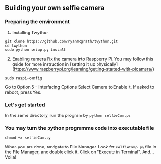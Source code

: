 ## Building your own selfie camera

### Preparing the environment 

1. Installing Twython 

```
git clone https://github.com/ryanmcgrath/twython.git
cd twython
sudo python setup.py install
```

2. Enabling camera
Fix the camera into Raspberry Pi. You may follow this guide for more instruction in [setting it up physically] (https://www.raspberrypi.org/learning/getting-started-with-picamera/)

```
sudo raspi-config
```

Go to Option 5 - Interfacing Options
Select Camera to Enable it. 
If asked to reboot, press Yes. 


### Let's get started

In the same directory, run the program by ```python selfieCam.py``` 



### You may turn the python programme code into executable file 

```
chmod +x selfieCam.py
``` 

When you are done, navigate to File Manager. Look for ```selfieCamp.py``` file in the File Manager, and double click it. Click on "Execute in Terminal". And... Voila!

